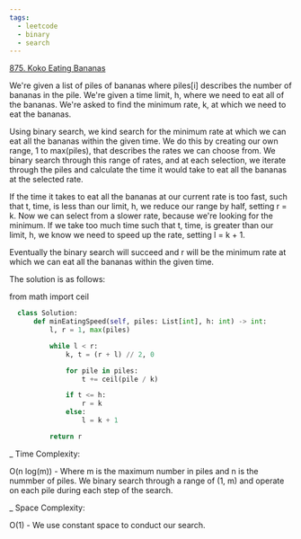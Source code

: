 ```yaml
---
tags:
  - leetcode
  - binary
  - search
---
```


<a href="https://leetcode.com/problems/koko-eating-bananas/">875. Koko Eating
Bananas</a>

We're given a list of piles of bananas where piles[i] describes the number of
bananas in the pile. We're given a time limit, h, where we need to eat all of
the bananas. We're asked to find the minimum rate, k, at which we need to eat
the bananas.

Using binary search, we kind search for the minimum rate at which we can eat all
the bananas within the given time. We do this by creating our own range, 1 to
max(piles), that describes the rates we can choose from. We binary search
through this range of rates, and at each selection, we iterate through the piles
and calculate the time it would take to eat all the bananas at the selected
rate.

If the time it takes to eat all the bananas at our current rate is too fast,
such that t, time, is less than our limit, h, we reduce our range by half,
setting r = k. Now we can select from a slower rate, because we're looking for
the minimum. If we take too much time such that t, time, is greater than our
limit, h, we know we need to speed up the rate, setting l = k + 1.

Eventually the binary search will succeed and r will be the minimum rate at
which we can eat all the bananas within the given time.

The solution is as follows:

from math import ceil

```python
  class Solution:
      def minEatingSpeed(self, piles: List[int], h: int) -> int:
          l, r = 1, max(piles)

          while l < r:
              k, t = (r + l) // 2, 0

              for pile in piles:
                  t += ceil(pile / k)

              if t <= h:
                  r = k
              else:
                  l = k + 1

          return r
```

\_ Time Complexity:

O(n log(m)) - Where m is the maximum number in piles and n is the nummber of
piles. We binary search through a range of (1, m) and operate on each pile
during each step of the search.

\_ Space Complexity:

O(1) - We use constant space to conduct our search.
